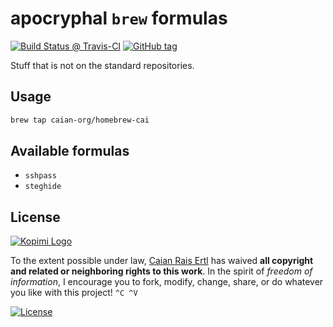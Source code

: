 # apocryphal `brew` formulas

[![Build Status @ Travis-CI][travis-shield]][travis-url] [![GitHub tag][tag-shield]][tag-url]

Stuff that is not on the standard repositories.

[travis-shield]: https://img.shields.io/travis/caian-org/homebrew-formulas?logo=travis-ci&logoColor=FFF&style=for-the-badge
[travis-url]: https://travis-ci.org/caian-org/homebrew-formulas

[tag-shield]: https://img.shields.io/github/tag/caian-org/homebrew-formulas.svg?style=for-the-badge
[tag-url]: https://github.com/caian-org/homebrew-formulas/releases


## Usage

```bash
brew tap caian-org/homebrew-cai
```

## Available formulas

- `sshpass`
- `steghide`

## License

[![Kopimi Logo][kopimi-logo]][kopimi-url]

To the extent possible under law, [Caian Rais Ertl][me] has waived __all
copyright and related or neighboring rights to this work__. In the spirit of
_freedom of information_, I encourage you to fork, modify, change, share, or do
whatever you like with this project! `^C ^V`

[![License][cc-shield]][cc-url]

[me]: https://github.com/caiertl
[cc-shield]: https://forthebadge.com/images/badges/cc-0.svg
[cc-url]: http://creativecommons.org/publicdomain/zero/1.0

[kopimi-logo]: https://gist.githubusercontent.com/xero/cbcd5c38b695004c848b73e5c1c0c779/raw/6b32899b0af238b17383d7a878a69a076139e72d/kopimi-sm.png
[kopimi-url]: https://kopimi.com

